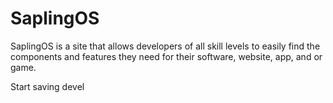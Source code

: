 # SaplingOS
SaplingOS is a site that allows developers of all skill levels to easily find the components and features they need for their software, website, app, and or game.

Start saving devel
